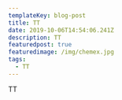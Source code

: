 ```yaml
---
templateKey: blog-post
title: TT
date: 2019-10-06T14:54:06.241Z
description: TT
featuredpost: true
featuredimage: /img/chemex.jpg
tags:
  - TT
---
```

TT
